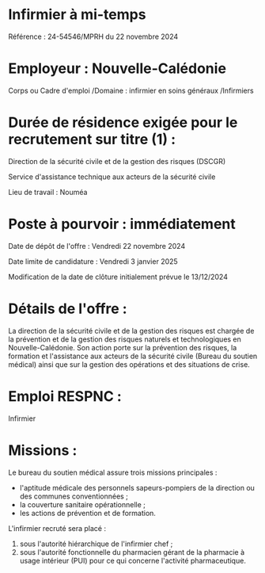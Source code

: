 # Infirmier à mi-temps

Référence : 24-54546/MPRH du 22 novembre 2024

# Employeur : Nouvelle-Calédonie

Corps ou Cadre d'emploi /Domaine : infirmier en soins généraux /Infirmiers

# Durée de résidence exigée pour le recrutement sur titre (1) :

Direction de la sécurité civile et de la gestion des risques (DSCGR)

Service d'assistance technique aux acteurs de la sécurité civile

Lieu de travail : Nouméa

# Poste à pourvoir : immédiatement

Date de dépôt de l'offre : Vendredi 22 novembre 2024

Date limite de candidature : Vendredi 3 janvier 2025

Modification de la date de clôture initialement prévue le 13/12/2024

# Détails de l'offre :

La direction de la sécurité civile et de la gestion des risques est chargée de la prévention et de la gestion des risques naturels et technologiques en Nouvelle-Calédonie. Son action porte sur la prévention des risques, la formation et l'assistance aux acteurs de la sécurité civile (Bureau du soutien médical) ainsi que sur la gestion des opérations et des situations de crise.

# Emploi RESPNC :

Infirmier

# Missions :

Le bureau du soutien médical assure trois missions principales :

- l'aptitude médicale des personnels sapeurs-pompiers de la direction ou des communes conventionnées ;
- la couverture sanitaire opérationnelle ;
- les actions de prévention et de formation.

L'infirmier recruté sera placé :

1. sous l'autorité hiérarchique de l'infirmier chef ;
2. sous l'autorité fonctionnelle du pharmacien gérant de la pharmacie à usage intérieur (PUI) pour ce qui concerne l'activité pharmaceutique.